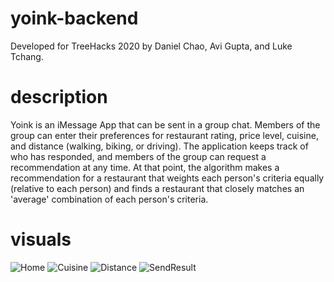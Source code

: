# yoink-backend
Developed for TreeHacks 2020 by Daniel Chao, Avi Gupta, and Luke Tchang.

# description
Yoink is an iMessage App that can be sent in a group chat. Members of the group can enter their preferences for restaurant rating, price level, cuisine, and distance (walking, biking, or driving). The application keeps track of who has responded, and members of the group can request a recommendation at any time. At that point, the algorithm makes a recommendation for a restaurant that weights each person's criteria equally (relative to each person) and finds a restaurant that closely matches an 'average' combination of each person's criteria.

# visuals
![Home](./Home.png)
![Cuisine](./Cuisine.png)
![Distance](./Distance.png)
![SendResult](./SendResult.png)
